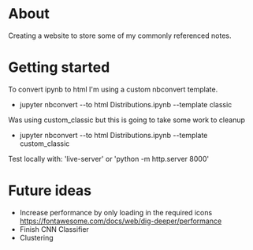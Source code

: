 # About
Creating a website to store some of my commonly referenced notes.

# Getting started
To convert ipynb to html I'm using a custom nbconvert template.
* jupyter nbconvert --to html Distributions.ipynb --template classic

Was using custom_classic but this is going to take some work to cleanup
* jupyter nbconvert --to html Distributions.ipynb --template custom_classic

Test locally with: 'live-server' or 'python -m http.server 8000'

# Future ideas
* Increase performance by only loading in the required icons https://fontawesome.com/docs/web/dig-deeper/performance
* Finish CNN Classifier
* Clustering